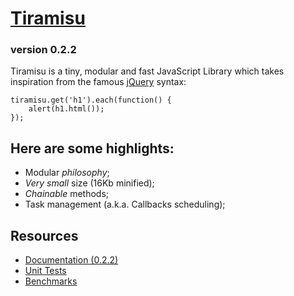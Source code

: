 
# [Tiramisu][0]

### version 0.2.2 ###

Tiramisu is a tiny, modular and fast JavaScript Library 
which takes inspiration from the famous [jQuery][1] syntax:

    tiramisu.get('h1').each(function() {
        alert(h1.html());
    });

## Here are some highlights:

*  Modular *philosophy*;
*  *Very small* size (16Kb minified);
*  *Chainable* methods;
*  Task management (a.k.a. Callbacks scheduling);

## Resources

*  [Documentation (0.2.2)][2]
*  [Unit Tests][3]
*  [Benchmarks][4]

[0]: http://www.tiramisujs.com
[1]: http://jquery.com/
[2]: http://www.tiramisujs.com/docs
[3]: http://dl.dropbox.com/u/2060843/tiramisu/test/runtests.html
[4]: http://tiramisu-proudlygeek.dotcloud.com/
